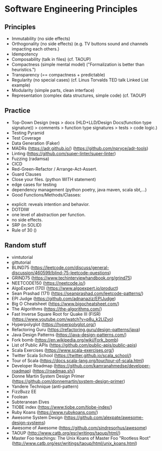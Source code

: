 # Software Engineering Principles

## Principles
* Immutability (no side effects)
* Orthogonality (no side effects) (e.g. TV buttons sound and channels impacting each others.)
* Idempotency
* Composability (talk in files) (cf. TAOUP)
* Compactness (simple mental model) ("Formalization is better than heuristics.")
* Transparency (== compactness + predictable)
* Regularity (no special cases) (cf. Linus Torvalds TED talk Linked List example)
* Modularity (simple parts, clean interface)
* Representation (complex data structures, simple code) (cf. TAOUP)

## Practice
* Top-Down Design (reqs > docs (HLD+LLD/Design Docs(function type signature)) > comments > function type signatures > tests > code logic.)
* Testing Pyramid
* Test Coverage
* Data Generation (Faker)
* MADRs (<https://adr.github.io/>) (<https://github.com/npryce/adr-tools>)
* Linting (<https://github.com/super-linter/super-linter>)
* Fuzzing (radamsa)
* CICD
* Red-Green-Refactor / Arrange-Act-Assert.
* Guard Clauses
* Close your files. (python WITH statement)
* edge cases for testing
* dependency management (python poetry, java maven, scala sbt,...)
* Good Functions/Methods/Classes:
- explicit: reveals intention and behavior.
- DOTDIW
- one level of abstraction per function.
- no side effects.
- SRP (in SOLID)
- Rule of 30 ()


## Random stuff
* vimtutorial
* gittutorial
* BLIND75 (<https://leetcode.com/discuss/general-discussion/460599/blind-75-leetcode-questions>)
* GRIND75 (<https://www.techinterviewhandbook.org/grind75>)
* NEETCODE150 (<https://neetcode.io/>)
* AlgoExpert (170) (<https://www.algoexpert.io/product>)
* Sean Prashad (171) (<https://seanprashad.com/leetcode-patterns/>)
* EPI Judge (<https://github.com/adnanaziz/EPIJudge>)
* Big O Cheatsheet (<https://www.bigocheatsheet.com/>)
* The Algorithms (<https://the-algorithms.com/>)
* Fast Inverse Square Root for Quake III (FISR) (<https://www.youtube.com/watch?v=p8u_k2LIZyo>)
* Hyperpolyglot (<https://hyperpolyglot.org/>)
* Refactoring Guru (<https://refactoring.guru/design-patterns/java>)
* Java Design Patterns (<https://java-design-patterns.com/>)
* Fork bomb (<https://en.wikipedia.org/wiki/Fork_bomb>)
* List of Public APIs (<https://github.com/public-apis/public-apis>)
* Scala Exercises (<https://www.scala-exercises.org/>)
* Twitter Scala School (<https://twitter.github.io/scala_school/>)
* Tour of Scala (<https://docs.scala-lang.org/tour/tour-of-scala.html>)
* Developer Roadmap (<https://github.com/kamranahmedse/developer-roadmap>) (<https://roadmap.sh/>)
* Donne Martin System Design Primer (<https://github.com/donnemartin/system-design-primer>)
* Yandere Technique (anti-pattern)
* FizzBuzz EE
* Foolean
* Subteranean Elves
* TIOBE index (<https://www.tiobe.com/tiobe-index/>)
* Ruby Koans (<https://www.rubykoans.com/>)
* Awesome System Design (<https://github.com/alexpate/awesome-design-systems>)
* Awesome of Awesome (<https://github.com/sindresorhus/awesome>)
* TAOUP (<http://www.catb.org/esr/writings/taoup/html/>)
* Master Foo teachings: The Unix Koans of Master Foo "Rootless Root" (<http://www.catb.org/esr/writings/taoup/html/unix_koans.html>)
